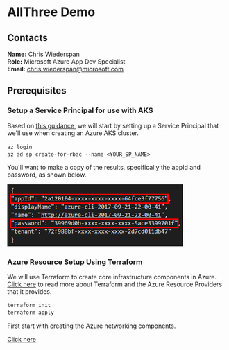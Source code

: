 # AllThree Demo

## Contacts
**Name:** Chris Wiederspan  
**Role:** Microsoft Azure App Dev Specialist  
**Email:** chris.wiederspan@microsoft.com

## Prerequisites

### Setup a Service Principal for use with AKS

Based on [this guidance](https://docs.microsoft.com/en-us/azure/container-service/kubernetes/container-service-kubernetes-service-principal), we will start by setting up a Service Principal that we'll use when creating an Azure AKS cluster.

`az login`  
`az ad sp create-for-rbac --name <YOUR_SP_NAME>`

You'll want to make a copy of the results, specifically the appId and password, as shown below.

![Credential screenshot](/assets/service-principal.png)

### Azure Resource Setup Using Terraform

We will use Terraform to create core infrastructure components in Azure. 
[Click here](https://www.terraform.io/docs/providers/azurerm/index.html) to read more about Terraform
and the Azure Resource Providers that it provides.

```bash
terraform init  
terraform apply  
```

First start with creating the Azure networking components.

[Click here](https://github.com/SouthwestAzure/allthree-infra-perm/tree/master/vnet-peering)

